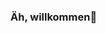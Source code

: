 ### Äh, willkommen👋 
<!--
**KarlAlonne/KarlAlonne** is a ✨ _special_ ✨ repository because its `README.md` (this file) appears on your GitHub profile.

My name is **Karl** as you may have already read, I am a 19 year old young man, decided to learn more and more about the programming area to achieve my goals, below will have some professional data or not about me

Here are some ideas to get you started:

- 🔭 I’m currently working on ...
- 🌱 I’m currently learning ...
- 👯 I’m looking to collaborate on ...
- 🤔 I’m looking for help with ...
- 💬 Ask me about ...
- 📫 How to reach me: ...
- 😄 Pronouns: ...
- ⚡ Fun fact: ...
-->

